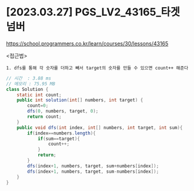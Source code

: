 #   [2023.03.27] PGS_LV2_43165_타겟 넘버
https://school.programmers.co.kr/learn/courses/30/lessons/43165

<접근법>

```
1. dfs를 통해 각 숫자를 더하고 빼서 target의 숫자를 만들 수 있으면 count++ 해준다
```




```java
// 시간  : 3.88 ms
// 메모리 : 75.95 MB
class Solution {
    static int count;
    public int solution(int[] numbers, int target) {
        count=0;
        dfs(0, numbers, target, 0);
        return count;
    }
    public void dfs(int index, int[] numbers, int target, int sum){
        if(index==numbers.length){
            if(sum==target){
                count++;
            }
            return;
        }
        dfs(index+1, numbers, target, sum+numbers[index]);
        dfs(index+1, numbers, target, sum-numbers[index]);
    }
}
```
